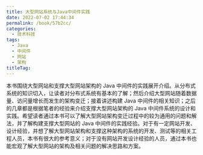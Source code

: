 ```yaml
---
title: 大型网站系统与Java中间件实践
date: 2022-07-02 17:44:34
permalink: /book/57b2cc/
categories:
  - 技术科技
tags:
  - Java
  - 中间件
  - 网站
  - 架构
titleTag: 
---
```


本书围绕大型网站和支撑大型网站架构的 Java 中间件的实践展开介绍。从分布式系统的知识切入，让读者对分布式系统有基本的了解；然后介绍大型网站随着数据量、访问量增长而发生的架构变迁；接着讲述构建 Java 中间件的相关知识；之后的几章都是根据笔者的经验来介绍支撑大型网站架构的 Java 中间件系统的设计和实践。希望读者通过本书可以了解大型网站架构变迁过程中的较为通用的问题和解法，并了解构建支撑大型网站的 Java 中间件的实践经验。对于有一定网站开发、设计经验，并想了解大型网站架构和支撑这种架构的系统的开发、测试等的相关工程人员，本书有很大的参考意义；对于没有网站开发设计经验的人员，通过本书也能宏观了解大型网站的架构及相关问题的解决思路和方案。

<!-- more -->

<!-- :tags="['Java', '中间件','网站', '架构']" -->

<BookShelf
album="https://cdn.staticaly.com/gh/jonsam-ng/image-hosting@master/oxygen-space/image.6b0x7kzjiig0.webp"
author="宪杰"
intro="本书围绕大型网站和支撑大型网站架构的 Java 中间件的实践展开介绍。从分布式系统的知识切入，让读者对分布式系统有基本的了解；然后介绍大型网站随着数据量、访问量增长而发生的架构变迁；接着讲述构建 Java 中间件的相关知识；之后的几章都是根据笔者的经验来介绍支撑大型网站架构的 Java 中间件系统的设计和实践。希望读者通过本书可以了解大型网站架构变迁过程中的较为通用的问题和解法，并了解构建支撑大型网站的 Java 中间件的实践经验。对于有一定网站开发、设计经验，并想了解大型网站架构和支撑这种架构的系统的开发、测试等的相关工程人员，本书有很大的参考意义；对于没有网站开发设计经验的人员，通过本书也能宏观了解大型网站的架构及相关问题的解决思路和方案。"
publisher="电子工业出版社"
lang="中文"
:pages="337"
link="https://www.aliyundrive.com/s/iiT8vzBoVCr"
douban="https://book.douban.com/subject/25867042/"
/>
